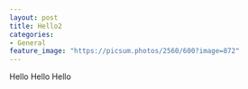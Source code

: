 ```yaml
---
layout: post
title: Hello2
categories:
- General
feature_image: "https://picsum.photos/2560/600?image=872"
---
```


Hello Hello Hello
